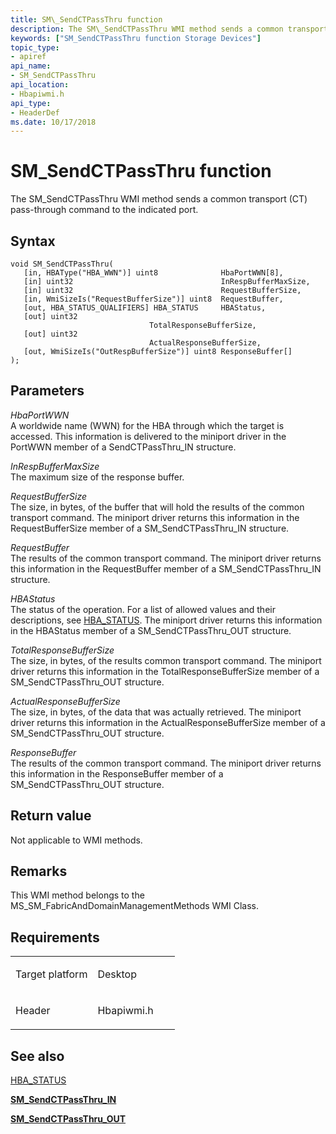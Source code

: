 ```yaml
---
title: SM\_SendCTPassThru function
description: The SM\_SendCTPassThru WMI method sends a common transport (CT) pass-through command to the indicated port.
keywords: ["SM_SendCTPassThru function Storage Devices"]
topic_type:
- apiref
api_name:
- SM_SendCTPassThru
api_location:
- Hbapiwmi.h
api_type:
- HeaderDef
ms.date: 10/17/2018
---
```


# SM\_SendCTPassThru function


The SM\_SendCTPassThru WMI method sends a common transport (CT) pass-through command to the indicated port.

## Syntax

```ManagedCPlusPlus
void SM_SendCTPassThru(
   [in, HBAType("HBA_WWN")] uint8              HbaPortWWN[8],
   [in] uint32                                 InRespBufferMaxSize,
   [in] uint32                                 RequestBufferSize,
   [in, WmiSizeIs("RequestBufferSize")] uint8  RequestBuffer,
   [out, HBA_STATUS_QUALIFIERS] HBA_STATUS     HBAStatus,
   [out] uint32                                TotalResponseBufferSize,
   [out] uint32                                ActualResponseBufferSize,
   [out, WmiSizeIs("OutRespBufferSize")] uint8 ResponseBuffer[]
);
```

## Parameters

*HbaPortWWN*   
A worldwide name (WWN) for the HBA through which the target is accessed. This information is delivered to the miniport driver in the PortWWN member of a SendCTPassThru\_IN structure.

*InRespBufferMaxSize*   
The maximum size of the response buffer.

*RequestBufferSize*   
The size, in bytes, of the buffer that will hold the results of the common transport command. The miniport driver returns this information in the RequestBufferSize member of a SM\_SendCTPassThru\_IN structure.

*RequestBuffer*   
The results of the common transport command. The miniport driver returns this information in the RequestBuffer member of a SM\_SendCTPassThru\_IN structure.

*HBAStatus*   
The status of the operation. For a list of allowed values and their descriptions, see [HBA\_STATUS](hba-status.md). The miniport driver returns this information in the HBAStatus member of a SM\_SendCTPassThru\_OUT structure.

*TotalResponseBufferSize*   
The size, in bytes, of the results common transport command. The miniport driver returns this information in the TotalResponseBufferSize member of a SM\_SendCTPassThru\_OUT structure.

*ActualResponseBufferSize*   
The size, in bytes, of the data that was actually retrieved. The miniport driver returns this information in the ActualResponseBufferSize member of a SM\_SendCTPassThru\_OUT structure.

*ResponseBuffer*   
The results of the common transport command. The miniport driver returns this information in the ResponseBuffer member of a SM\_SendCTPassThru\_OUT structure.

## Return value

Not applicable to WMI methods.

## Remarks

This WMI method belongs to the MS\_SM\_FabricAndDomainManagementMethods WMI Class.

## Requirements

<table>
<colgroup>
<col width="50%" />
<col width="50%" />
</colgroup>
<tbody>
<tr class="odd">
<td align="left"><p>Target platform</p></td>
<td align="left">Desktop</td>
</tr>
<tr class="even">
<td align="left"><p>Header</p></td>
<td align="left">Hbapiwmi.h</td>
</tr>
</tbody>
</table>

## <span id="see_also"></span>See also


[HBA\_STATUS](hba-status.md)

[**SM\_SendCTPassThru\_IN**](/windows-hardware/drivers/ddi/hbapiwmi/ns-hbapiwmi-_sm_sendctpassthru_in)

[**SM\_SendCTPassThru\_OUT**](/windows-hardware/drivers/ddi/hbapiwmi/ns-hbapiwmi-_sm_sendctpassthru_out)

 


